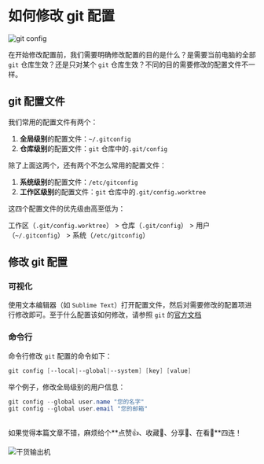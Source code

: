 # 如何修改 git 配置

![git config](https://img.zhangpeng.site/2021/12/06/1.png)

在开始修改配置前，我们需要明确修改配置的目的是什么？是需要当前电脑的全部 `git` 仓库生效？还是只对某个 `git` 仓库生效？不同的目的需要修改的配置文件不一样。

## git 配置文件

我们常用的配置文件有两个：

1. **全局级别**的配置文件：`~/.gitconfig`
2. **仓库级别**的配置文件：`git` 仓库中的`.git/config`

除了上面这两个，还有两个不怎么常用的配置文件：

1. **系统级别**的配置文件：`/etc/gitconfig`
2. **工作区级别**的配置文件：`git` 仓库中的`.git/config.worktree`

这四个配置文件的优先级由高至低为：

工作区（`.git/config.worktree`） > 仓库（`.git/config`） > 用户（`~/.gitconfig`） > 系统（`/etc/gitconfig`）

## 修改 git 配置

### 可视化

使用文本编辑器（如 `Sublime Text`）打开配置文件，然后对需要修改的配置项进行修改即可。至于什么配置该如何修改，请参照 `git` 的[官方文档](https://git-scm.com/docs/git-config)

### 命令行

命令行修改 `git` 配置的命令如下：

```powershell
git config [--local|--global|--system] [key] [value]
```

举个例子，修改全局级别的用户信息：

```powershell
git config --global user.name "您的名字"
git config --global user.email "您的邮箱"
```

##

如果觉得本篇文章不错，麻烦给个**点赞👍、收藏🌟、分享👊、在看👀**四连！

![干货输出机](https://img.zhangpeng.site/wechat/qrcode.jpg)
